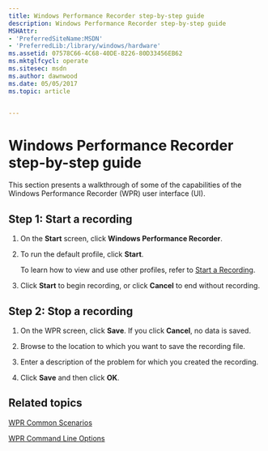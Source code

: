 ```yaml
---
title: Windows Performance Recorder step-by-step guide
description: Windows Performance Recorder step-by-step guide
MSHAttr:
- 'PreferredSiteName:MSDN'
- 'PreferredLib:/library/windows/hardware'
ms.assetid: 07578C66-4C68-40DE-8226-80D33456EB62
ms.mktglfcycl: operate
ms.sitesec: msdn
ms.author: dawnwood
ms.date: 05/05/2017
ms.topic: article


---
```


# Windows Performance Recorder step-by-step guide


This section presents a walkthrough of some of the capabilities of the Windows Performance Recorder (WPR) user interface (UI).

## Step 1: Start a recording


1.  On the **Start** screen, click **Windows Performance Recorder**.

2.  To run the default profile, click **Start**.

    To learn how to view and use other profiles, refer to [Start a Recording](start-a-recording.md).

3.  Click **Start** to begin recording, or click **Cancel** to end without recording.

## Step 2: Stop a recording


1.  On the WPR screen, click **Save**. If you click **Cancel**, no data is saved.

2.  Browse to the location to which you want to save the recording file.

3.  Enter a description of the problem for which you created the recording.

4.  Click **Save** and then click **OK**.

## Related topics


[WPR Common Scenarios](windows-performance-recorder-common-scenarios.md)

[WPR Command Line Options](wpr-command-line-options.md)

 

 








